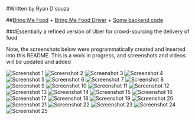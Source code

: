 #Written by Ryan D'souza

##[Bring Me Food](https://github.com/dsouzarc/bmfiOS) + [Bring Me Food Driver](https://github.com/dsouzarc/bmfdiOS) + [Some backend code](https://github.com/dsouzarc/bmfRevamped)

###Essentially a refined version of Uber for crowd-sourcing the delivery of food

Note, the screenshots below were programmatically created and inserted into this README. This is a work in progress, and screenshots and videos will be updated and added


![Screenshot 1](https://github.com/dsouzarc/bmfiOS/blob/master/Screenshots/Screenshot_1.png)
![Screenshot 2](https://github.com/dsouzarc/bmfiOS/blob/master/Screenshots/Screenshot_2.png)
![Screenshot 3](https://github.com/dsouzarc/bmfiOS/blob/master/Screenshots/Screenshot_3.png)
![Screenshot 4](https://github.com/dsouzarc/bmfiOS/blob/master/Screenshots/Screenshot_4.png)
![Screenshot 5](https://github.com/dsouzarc/bmfiOS/blob/master/Screenshots/Screenshot_5.png)
![Screenshot 6](https://github.com/dsouzarc/bmfiOS/blob/master/Screenshots/Screenshot_6.png)
![Screenshot 7](https://github.com/dsouzarc/bmfiOS/blob/master/Screenshots/Screenshot_7.png)
![Screenshot 8](https://github.com/dsouzarc/bmfiOS/blob/master/Screenshots/Screenshot_8.png)
![Screenshot 9](https://github.com/dsouzarc/bmfiOS/blob/master/Screenshots/Screenshot_9.png)
![Screenshot 10](https://github.com/dsouzarc/bmfiOS/blob/master/Screenshots/Screenshot_10.png)
![Screenshot 11](https://github.com/dsouzarc/bmfiOS/blob/master/Screenshots/Screenshot_11.png)
![Screenshot 12](https://github.com/dsouzarc/bmfiOS/blob/master/Screenshots/Screenshot_12.png)
![Screenshot 13](https://github.com/dsouzarc/bmfiOS/blob/master/Screenshots/Screenshot_13.png)
![Screenshot 14](https://github.com/dsouzarc/bmfiOS/blob/master/Screenshots/Screenshot_14.png)
![Screenshot 15](https://github.com/dsouzarc/bmfiOS/blob/master/Screenshots/Screenshot_15.png)
![Screenshot 16](https://github.com/dsouzarc/bmfiOS/blob/master/Screenshots/Screenshot_16.png)
![Screenshot 17](https://github.com/dsouzarc/bmfiOS/blob/master/Screenshots/Screenshot_17.png)
![Screenshot 18](https://github.com/dsouzarc/bmfiOS/blob/master/Screenshots/Screenshot_18.png)
![Screenshot 19](https://github.com/dsouzarc/bmfiOS/blob/master/Screenshots/Screenshot_19.png)
![Screenshot 20](https://github.com/dsouzarc/bmfiOS/blob/master/Screenshots/Screenshot_20.png)
![Screenshot 21](https://github.com/dsouzarc/bmfiOS/blob/master/Screenshots/Screenshot_21.png)
![Screenshot 22](https://github.com/dsouzarc/bmfiOS/blob/master/Screenshots/Screenshot_22.png)
![Screenshot 23](https://github.com/dsouzarc/bmfiOS/blob/master/Screenshots/Screenshot_23.png)
![Screenshot 24](https://github.com/dsouzarc/bmfiOS/blob/master/Screenshots/Screenshot_24.png)
![Screenshot 25](https://github.com/dsouzarc/bmfiOS/blob/master/Screenshots/Screenshot_25.png)
